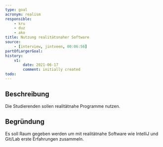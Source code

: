 ```yaml
---
type: goal
acronym: realism
responsible: 
    - kru
    - duz
    - ako
title: Nutzung realitätsnaher Software 
source:
    - [interview, jintveen, 00:06:56]
partOfLargerGoal: 
history:
    v1:
        date: 2021-06-17
        comment: initially created
todo: 
---
```


## Beschreibung

Die Studierenden sollen realitätnahe Programme nutzen. 

## Begründung

Es soll Raum gegeben werden um mit realitätnahe Software wie IntelliJ und Git/Lab erste Erfahrungen zusammeln. 
